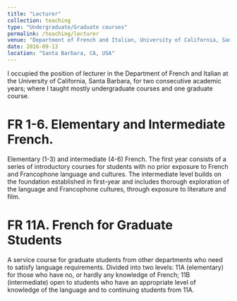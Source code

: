 ```yaml
---
title: "Lecturer"
collection: teaching
type: "Undergraduate/Graduate courses"
permalink: /teaching/lecturer
venue: "Department of French and Italian, University of California, Santa Barbara."
date: 2016-09-13
location: "Santa Barbara, CA, USA"
---
```


I occupied the position of lecturer in the Department of French and Italian at the University of California, Santa Barbara, for two consecutive academic years; where I taught mostly undergraduate courses and one graduate course.

FR 1-6. Elementary and Intermediate French.
======
Elementary (1-3) and intermediate (4-6) French. The first year consists of a series of introductory courses for students with no prior exposure to French and Francophone language and cultures. The intermediate level builds on the foundation established in first-year and includes thorough exploration of the language and Francophone cultures, through exposure to literature and film.  

FR 11A. French for Graduate Students 
======
A service course for graduate students from other departments who need to satisfy language requirements. Divided into two levels: 11A (elementary) for those who have no, or hardly any knowledge of French; 11B (intermediate) open to students who have an appropriate level of knowledge of the language and to continuing students from 11A.

